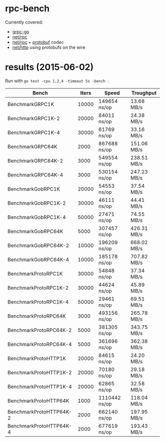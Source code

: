 rpc-bench
=========

Currently covered:
- [grpc-go](https://github.com/grpc/grpc-go)
- [net/rpc](http://godoc.org/net/rpc)
- [net/rpc](http://godoc.org/net/rpc) + [protobuf](https://github.com/golang/protobuf) codec
- [net/http](http://godoc.org/net/http) using protobufs on the wire

results (2015-06-02)
====================
Run with `go test -cpu 1,2,4 -timeout 5s -bench .`

| Bench                   | Iters | Speed         | Troughput   |
|-------------------------|-------|---------------|-------------|
| BenchmarkGRPC1K         | 10000 | 149654 ns/op  | 13.68 MB/s  |
| BenchmarkGRPC1K-2       | 20000 | 84011 ns/op   | 24.38 MB/s  |
| BenchmarkGRPC1K-4       | 30000 | 61769 ns/op   | 33.16 MB/s  |
| BenchmarkGRPC64K        | 2000  | 867688 ns/op  | 151.06 MB/s |
| BenchmarkGRPC64K-2      | 3000  | 549554 ns/op  | 238.51 MB/s |
| BenchmarkGRPC64K-4      | 3000  | 530154 ns/op  | 247.23 MB/s |
| BenchmarkGobRPC1K       | 20000 | 54553 ns/op   | 37.54 MB/s  |
| BenchmarkGobRPC1K-2     | 30000 | 46111 ns/op   | 44.41 MB/s  |
| BenchmarkGobRPC1K-4     | 50000 | 27471 ns/op   | 74.55 MB/s  |
| BenchmarkGobRPC64K      | 5000  | 307457 ns/op  | 426.31 MB/s |
| BenchmarkGobRPC64K-2    | 10000 | 196209 ns/op  | 668.02 MB/s |
| BenchmarkGobRPC64K-4    | 10000 | 185178 ns/op  | 707.82 MB/s |
| BenchmarkProtoRPC1K     | 30000 | 54848 ns/op   | 37.34 MB/s  |
| BenchmarkProtoRPC1K-2   | 30000 | 44624 ns/op   | 45.89 MB/s  |
| BenchmarkProtoRPC1K-4   | 50000 | 29461 ns/op   | 69.51 MB/s  |
| BenchmarkProtoRPC64K    | 3000  | 493156 ns/op  | 265.78 MB/s |
| BenchmarkProtoRPC64K-2  | 5000  | 381305 ns/op  | 343.75 MB/s |
| BenchmarkProtoRPC64K-4  | 5000  | 361696 ns/op  | 362.38 MB/s |
| BenchmarkProtoHTTP1K    | 20000 | 84615 ns/op   | 24.20 MB/s  |
| BenchmarkProtoHTTP1K-2  | 20000 | 70180 ns/op   | 29.18 MB/s  |
| BenchmarkProtoHTTP1K-4  | 20000 | 62865 ns/op   | 32.58 MB/s  |
| BenchmarkProtoHTTP64K   | 1000  | 1110442 ns/op | 118.04 MB/s |
| BenchmarkProtoHTTP64K-2 | 2000  | 662140 ns/op  | 197.95 MB/s |
| BenchmarkProtoHTTP64K-4 | 2000  | 677619 ns/op  | 193.43 MB/s |
